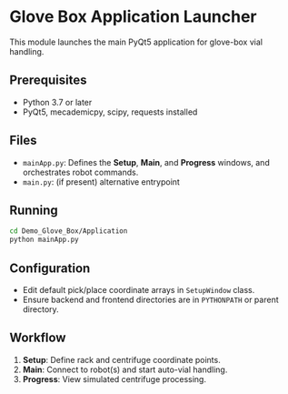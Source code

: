 # Glove Box Application Launcher

This module launches the main PyQt5 application for glove-box vial handling.

## Prerequisites
- Python 3.7 or later
- PyQt5, mecademicpy, scipy, requests installed

## Files
- `mainApp.py`: Defines the **Setup**, **Main**, and **Progress** windows, and orchestrates robot commands.
- `main.py`: (if present) alternative entrypoint

## Running
```bash
cd Demo_Glove_Box/Application
python mainApp.py
```

## Configuration
- Edit default pick/place coordinate arrays in `SetupWindow` class.
- Ensure backend and frontend directories are in `PYTHONPATH` or parent directory.

## Workflow
1. **Setup**: Define rack and centrifuge coordinate points.
2. **Main**: Connect to robot(s) and start auto-vial handling.
3. **Progress**: View simulated centrifuge processing.
